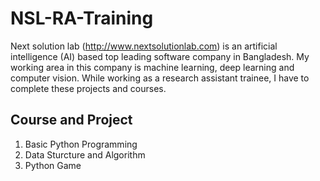 # NSL-RA-Training 
Next solution lab (http://www.nextsolutionlab.com) is an artificial intelligence (AI) based top leading software company in Bangladesh. My working area in this company is machine learning, deep learning and computer vision. While working as a research assistant trainee, I have to complete these projects and courses.

<h2> Course and Project</h2>
<ol>
<li>Basic Python Programming  </li>
<li>Data Sturcture and Algorithm</li>
<li>Python Game </li>


